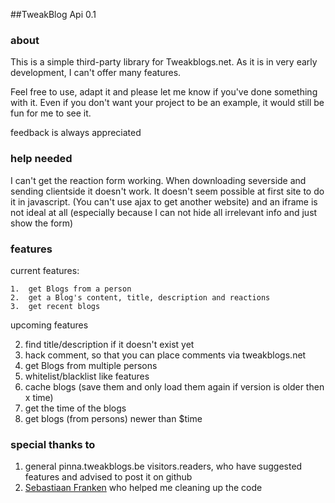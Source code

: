 ##TweakBlog Api 0.1

### about

This is a simple third-party library for Tweakblogs.net. As it is in very 
early development, I can't offer  many features.

Feel free to use, adapt it and please let me know if you've done something 
with it. Even if you don't want your project to be an example, it would still 
be fun for me to see it.

feedback is always appreciated

### help needed

I can't get the reaction form working. When downloading severside and sending 
clientside it doesn't work. It doesn't seem possible at first site to do it in 
javascript. (You can't use ajax to get another website) and an iframe is not ideal
at all (especially because I can not hide all irrelevant info and just show the form)

### features

current features:

	1.	get Blogs from a person
	2. 	get a Blog's content, title, description and reactions
	3.  get recent blogs

upcoming features

 2.	find title/description if it doesn't exist yet
 3.	hack comment, so that you can place comments via tweakblogs.net
 4.	get Blogs from multiple persons
 5.	whitelist/blacklist like features
 6.	cache blogs (save them and only load them again if version is older then x time)
 7.	get the time of the blogs
 8.	get blogs (from persons) newer than $time
 
### special thanks to

 1. general pinna.tweakblogs.be visitors.readers, who have suggested features and advised to post it on github
 2. [Sebastiaan Franken](https://github.com/sebastiaanfranken) who helped me cleaning up the code 


